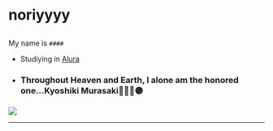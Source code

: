 # noriyyyy
## 

My name is ` #### `

- Studiying in [Alura](https://www.alura.com)
- ### Throughout Heaven and Earth, I alone am the honored one...Kyoshiki  Murasaki🔵🔴🤞🟣


![](https://media1.tenor.com/m/DSyo0NKX8gMAAAAC/gojo-satoru.gif)

****
